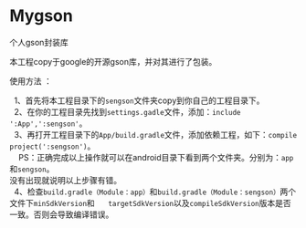 # Mygson
个人gson封装库

本工程copy于google的开源gson库，并对其进行了包装。

使用方法 ：   

    1、首先将本工程目录下的`sengson`文件夹copy到你自己的工程目录下。    
    2、在你的工程目录先找到`settings.gadle`文件，添加：`include ':App',':sengson'`。   
    3、再打开工程目录下的`App/build.gradle`文件，添加依赖工程，如下：`compile project(':sengson')`。     
        PS：正确完成以上操作就可以在android目录下看到两个文件夹。分别为：`app`和`sengson`。    
          没有出现就说明以上步骤有错。    
    4、检查`build.gradle（Module：app）`和`build.gradle（Module：sengson）`两个文件下`minSdkVersion`和
      `targetSdkVersion`以及`compileSdkVersion`版本是否一致。否则会导致编译错误。
